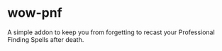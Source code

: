 # wow-pnf
 A simple addon to keep you from forgetting to recast your Professional Finding Spells after death.
